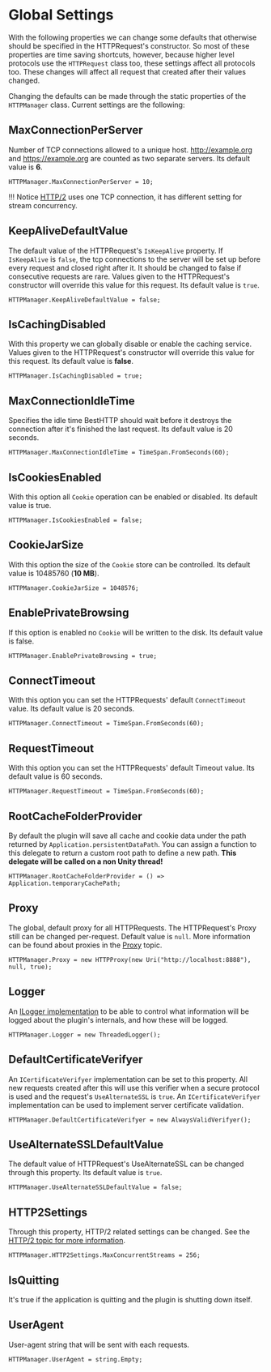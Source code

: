 # Global Settings
With the following properties we can change some defaults that otherwise should be specified in the HTTPRequest's constructor. So most of these properties are time saving shortcuts, however, because higher level protocols use the `HTTPRequest` class too, these settings affect all protocols too.
These changes will affect all request that created after their values changed.

Changing the defaults can be made through the static properties of the `HTTPManager` class. Current settings are the following:

## MaxConnectionPerServer
Number of TCP connections allowed to a unique host. <http://example.org> and <https://example.org> are counted as two separate servers. Its default value is **6**.

```language-csharp
HTTPManager.MaxConnectionPerServer = 10;
```

!!! Notice
	[HTTP/2](HTTP2.md) uses one TCP connection, it has different setting for stream concurrency.

## KeepAliveDefaultValue
The default value of the HTTPRequest's `IsKeepAlive` property. If `IsKeepAlive` is `false`, the tcp connections to the server will be set up before every request and closed right after it. It should be changed to false if consecutive requests are rare. Values given to the HTTPRequest's constructor will override this value for this request. Its default value is `true`.

```language-csharp
HTTPManager.KeepAliveDefaultValue = false;
```

## IsCachingDisabled
With this property we can globally disable or enable the caching service. Values given to the HTTPRequest's constructor will override this value for this request. Its default value is **false**.

```language-csharp
HTTPManager.IsCachingDisabled = true;
```

## MaxConnectionIdleTime
Specifies the idle time BestHTTP should wait before it destroys the connection after it's finished the last request. Its default value is 20 seconds.

```language-csharp
HTTPManager.MaxConnectionIdleTime = TimeSpan.FromSeconds(60);
```

## IsCookiesEnabled
With this option all `Cookie` operation can be enabled or disabled. Its default value is true.

```language-csharp
HTTPManager.IsCookiesEnabled = false;
```

## CookieJarSize
With this option the size of the `Cookie` store can be controlled. Its default value is 10485760 (**10 MB**).

```language-csharp
HTTPManager.CookieJarSize = 1048576;
```

## EnablePrivateBrowsing
If this option is enabled no `Cookie` will be written to the disk. Its default value is false. 

```language-csharp
HTTPManager.EnablePrivateBrowsing = true;
```

## ConnectTimeout
With this option you can set the HTTPRequests' default `ConnectTimeout` value. Its default value is 20 seconds.

```language-csharp
HTTPManager.ConnectTimeout = TimeSpan.FromSeconds(60);
```

## RequestTimeout
With this option you can set the HTTPRequests' default Timeout value. Its default value is 60 seconds.

```language-csharp
HTTPManager.RequestTimeout = TimeSpan.FromSeconds(60);
```

## RootCacheFolderProvider
By default the plugin will save all cache and cookie data under the path returned by `Application.persistentDataPath`. You can assign a function to this delegate to return a custom root path to define a new path. **This delegate will be called on a non Unity thread!**

```language-csharp
HTTPManager.RootCacheFolderProvider = () => Application.temporaryCachePath;
```

## Proxy
The global, default proxy for all HTTPRequests. The HTTPRequest's Proxy still can be changed per-request. Default value is `null`. More information can be found about proxies in the [Proxy](Proxy.md) topic.

```language-csharp
HTTPManager.Proxy = new HTTPProxy(new Uri("http://localhost:8888"), null, true);
```

## Logger
An [ILogger implementation](Logging.md) to be able to control what information will be logged about the plugin's internals, and how these will be logged.

```language-csharp
HTTPManager.Logger = new ThreadedLogger();
```

## DefaultCertificateVerifyer
An `ICertificateVerifyer` implementation can be set to this property. All new requests created after this will use this verifier when a secure protocol is used and the request's `UseAlternateSSL` is `true`. An `ICertificateVerifyer` implementation can be used to implement server certificate validation.

```language-csharp
HTTPManager.DefaultCertificateVerifyer = new AlwaysValidVerifyer();
```

## UseAlternateSSLDefaultValue
The default value of HTTPRequest's UseAlternateSSL can be changed through this property. Its default value is `true`.

```language-csharp
HTTPManager.UseAlternateSSLDefaultValue = false;
```

## HTTP2Settings
Through this property, HTTP/2 related settings can be changed. See the [HTTP/2 topic for more information](HTTP2.md#settings).

```language-csharp
HTTPManager.HTTP2Settings.MaxConcurrentStreams = 256;
```

## IsQuitting
It's true if the application is quitting and the plugin is shutting down itself.

## UserAgent
User-agent string that will be sent with each requests.

```language-csharp
HTTPManager.UserAgent = string.Empty;
```
